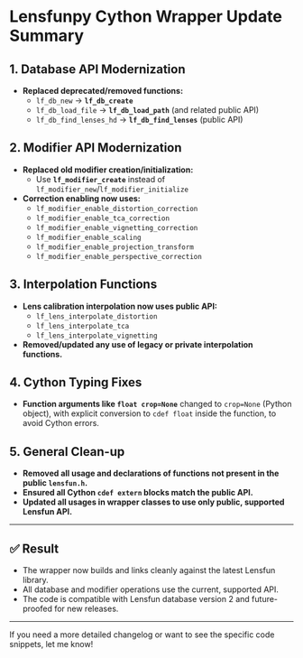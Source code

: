 # Lensfunpy Cython Wrapper Update Summary

## 1. **Database API Modernization**
- **Replaced deprecated/removed functions:**
  - `lf_db_new` → **`lf_db_create`**
  - `lf_db_load_file` → **`lf_db_load_path`** (and related public API)
  - `lf_db_find_lenses_hd` → **`lf_db_find_lenses`** (public API)

## 2. **Modifier API Modernization**
- **Replaced old modifier creation/initialization:**
  - Use **`lf_modifier_create`** instead of `lf_modifier_new`/`lf_modifier_initialize`
- **Correction enabling now uses:**
  - `lf_modifier_enable_distortion_correction`
  - `lf_modifier_enable_tca_correction`
  - `lf_modifier_enable_vignetting_correction`
  - `lf_modifier_enable_scaling`
  - `lf_modifier_enable_projection_transform`
  - `lf_modifier_enable_perspective_correction`

## 3. **Interpolation Functions**
- **Lens calibration interpolation now uses public API:**
  - `lf_lens_interpolate_distortion`
  - `lf_lens_interpolate_tca`
  - `lf_lens_interpolate_vignetting`
- **Removed/updated any use of legacy or private interpolation functions.**

## 4. **Cython Typing Fixes**
- **Function arguments like `float crop=None`** changed to `crop=None` (Python object), with explicit conversion to `cdef float` inside the function, to avoid Cython errors.

## 5. **General Clean-up**
- **Removed all usage and declarations of functions not present in the public `lensfun.h`.**
- **Ensured all Cython `cdef extern` blocks match the public API.**
- **Updated all usages in wrapper classes to use only public, supported Lensfun API.**

---

## ✅ Result

- The wrapper now builds and links cleanly against the latest Lensfun library.
- All database and modifier operations use the current, supported API.
- The code is compatible with Lensfun database version 2 and future-proofed for new releases.

---

If you need a more detailed changelog or want to see the specific code snippets, let me know!
